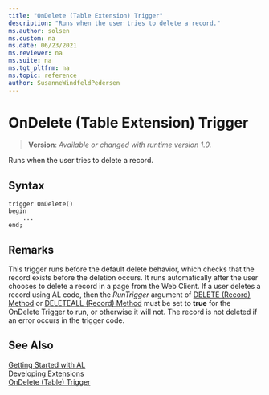 ```yaml
---
title: "OnDelete (Table Extension) Trigger"
description: "Runs when the user tries to delete a record."
ms.author: solsen
ms.custom: na
ms.date: 06/23/2021
ms.reviewer: na
ms.suite: na
ms.tgt_pltfrm: na
ms.topic: reference
author: SusanneWindfeldPedersen
---
```

[//]: # (START>DO_NOT_EDIT)
[//]: # (IMPORTANT:Do not edit any of the content between here and the END>DO_NOT_EDIT.)
[//]: # (Any modifications should be made in the .xml files in the ModernDev repo.)

# OnDelete (Table Extension) Trigger
> **Version**: _Available or changed with runtime version 1.0._

Runs when the user tries to delete a record.


## Syntax
```AL
trigger OnDelete()
begin
    ...
end;
```



[//]: # (IMPORTANT: END>DO_NOT_EDIT)

## Remarks  
 This trigger runs before the default delete behavior, which checks that the record exists before the deletion occurs. It runs automatically after the user chooses to delete a record in a page from the Web Client. If a user deletes a record using AL code, then the *RunTrigger* argument of [DELETE (Record) Method](../../methods-auto/record/record-delete-method.md) or [DELETEALL (Record) Method](../../methods-auto/record/record-deleteall-method.md) must be set to **true** for the OnDelete Trigger to run, or otherwise it will not. The record is not deleted if an error occurs in the trigger code.  

## See Also  
[Getting Started with AL](../../devenv-get-started.md)  
[Developing Extensions](../../devenv-dev-overview.md)  
[OnDelete (Table) Trigger](../table/devenv-ondelete-table-trigger.md)
